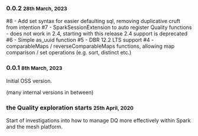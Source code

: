 ### 0.0.2 <small>28th March, 2023</small>

#8 - Add set syntax for easier defaulting sql, removing duplicative cruft from intention
#7 - SparkSessionExtension to auto register Quality functions - does not work in 2.4, starting with this release 2.4 support is deprecated
#6 - Simple as_uuid function
#5 - DBR 12.2 LTS support
#4 - comparableMaps / reverseComparableMaps functions, allowing map comparison / set operations (e.g. sort, distinct etc.)

### 0.0.1 <small>8th March, 2023</small>

Initial OSS version.

(many internal versions in between)

### the Quality exploration starts <small>25th April, 2020</small>

Start of investigations into how to manage DQ more effectively within Spark and the mesh platform.
